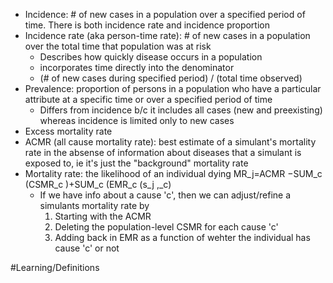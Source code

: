 - Incidence: # of new cases in a population over a specified period of time. There is both incidence rate and incidence proportion
- Incidence rate (aka person-time rate): # of new cases in a population over the total time that population was at risk
    - Describes how quickly disease occurs in a population
    - incorporates time directly into the denominator
    - (# of new cases during specified period) / (total time observed)
- Prevalence: proportion of persons in a population who have a particular attribute at a specific time or over a specified period of time
    - Differs from incidence b/c it includes all cases (new and preexisting) whereas incidence is limited only to new cases
- Excess mortality rate
- ACMR (all cause mortality rate): best estimate of a simulant's mortality rate in the absense of information about diseases that a simulant is exposed to, ie it's just the "background" mortality rate
- Mortality rate: the likelihood of an individual dying
    MR_j=ACMR −SUM_c (CSMR_c )+SUM_c (EMR_c (s_j ,_c)
    - If we have info about a cause 'c', then we can adjust/refine a simulants mortality rate by 
        1. Starting with the ACMR
        2. Deleting the population-level CSMR for each cause 'c'
        3. Adding back in EMR as a function of wehter the individual has cause 'c' or not

#Learning/Definitions 